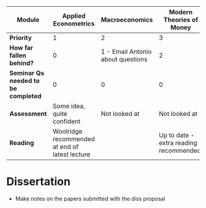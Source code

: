 
| Module                                | Applied Econometrics                           | Macroeconomics                    | Modern Theories of Money                | Behavioural Economics           | Public Enterprise and Reg                                        |
| ------------------------------------- | ---------------------------------------------- | --------------------------------- | --------------------------------------- | ------------------------------- | ---------------------------------------------------------------- |
| **Priority**                          | 1                                              | 2                                 | 3                                       | 4                               | 5                                                                |
| **How far fallen behind?**            | 0                                              | 1 - Email Antonio about questions | 2                                       | 0                               | 1                                                                |
| **Seminar Qs needed to be completed** | 0                                              | 0                                 | 0                                       | 0                               | 1                                                                |
| **Assessment**                        | Some idea, quite confident                     | Not looked at                     | Not looked at                           | Not looked at                   | Not looked at                                                    |
| **Reading**                           | Woolridge recommended at end of latest lecture |                                   | Up to date - extra reading recommended. | Look at (Bracke & Tenreyo 2019) | [Read this](https://web.stanford.edu/~jdlevin/Papers/Cities.pdf) |
# Dissertation
- Make notes on the papers submitted with the diss proposal